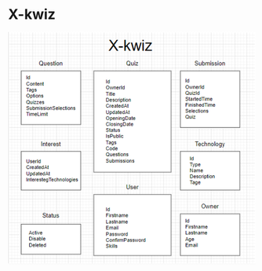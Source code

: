 # X-kwiz

![image](https://github.com/foziljonov7/X-kwiz/blob/master/Kwiz.Dashboard/wwwroot/img/2.png)
